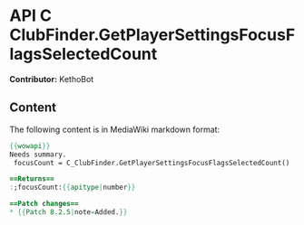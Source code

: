 # API C ClubFinder.GetPlayerSettingsFocusFlagsSelectedCount

**Contributor:** KethoBot

## Content

The following content is in MediaWiki markdown format:

```mediawiki
{{wowapi}}
Needs summary.
 focusCount = C_ClubFinder.GetPlayerSettingsFocusFlagsSelectedCount()

==Returns==
:;focusCount:{{apitype|number}}

==Patch changes==
* {{Patch 8.2.5|note=Added.}}
```
